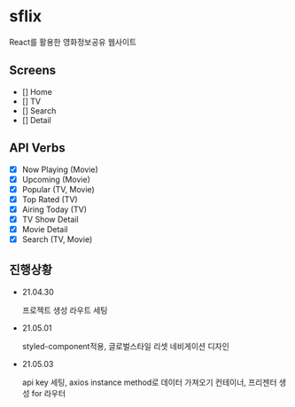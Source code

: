 # sflix

React를 활용한 영화정보공유 웹사이트

## Screens

- [] Home
- [] TV
- [] Search
- [] Detail

## API Verbs

- [x] Now Playing (Movie)
- [x] Upcoming (Movie)
- [x] Popular (TV, Movie)
- [x] Top Rated (TV)
- [x] Airing Today (TV)
- [x] TV Show Detail
- [x] Movie Detail
- [x] Search (TV, Movie)

## 진행상황

- 21.04.30

  프로젝트 생성
  라우트 세팅

- 21.05.01

  styled-component적용, 글로벌스타일 리셋
  네비게이션 디자인

- 21.05.03

  api key 세팅, axios instance method로 데이터 가져오기
  컨테이너, 프리젠터 생성 for 라우터
